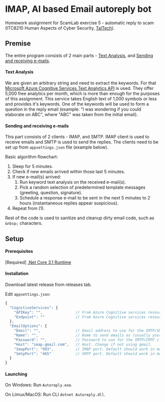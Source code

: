# IMAP, AI based Email autoreply bot

Homework assignment for ScamLab exercise 5 - automatic reply to scam (ITC8210 Human Aspects of Cyber Security, [TalTech](https://www.taltech.ee/)).

## Premise

The entire program consists of 2 main parts - [Text Analysis](Autoreply.Keywords), and [Sending and receiving e-mails](Autoreply.ImapClient).

#### Text Analysis

We are given an arbitrary string and need to extract the keywords. For that [Microsoft Azure Cognitive Services Text Analytics API](https://azure.microsoft.com/en-us/services/cognitive-services/text-analytics/) is used. They offer 5,000 free analytics per month, which is more than enough for the purposes of this assignment. This service takes English text of 1,000 symbols or less and provides it's keywords. One of the keywords will be used to form a question in the reply email (example: "I was wondering if you could elaborate on ABC", where "ABC" was taken from the initial email).

#### Sending and receiving e-mails

This part consists of 2 clients - IMAP, and SMTP. IMAP client is used to receive emails and SMTP is used to send the replies. The clients need to be set up from `appsettings.json` file (example below).

Basic algorithm flowchart:

1. Sleep for 5 minutes.
2. Check if new emails arrived within those last 5 minutes.
3. If new e-mail(s) arrived:
   1. Run keyword text analysis on the received e-mail(s).
   2. Pick a random selection of predetermined template messages (greeting, question, signature).
   3. Schedule a response e-mail to be sent in the next 5 minutes to 2 hours (instantaneous replies appear suspicious).
4. Repeat from (1).

Rest of the code is used to sanitize and cleanup dirty email code, such as `&nbsp;` characters.

## Setup

#### Prerequisites

[Required] [.Net Core 3.1 Runtime](https://dotnet.microsoft.com/download/dotnet-core/3.1)

#### Installation

Download latest release from releases tab.

Edit `appsettings.json`:

```js
{
  "CognitiveServices": {
    "APIKey": "",				// From Azure Cognitive services resource
    "Endpoint": ""				// From Azure Cognitive services resource
  },
  "EmailOptions": {
    "Email": "",				// Email address to use for the IMTP/SMTP clients
    "Name": "",					// Name to send emails as (usually your full name)
    "Password": "",				// Password to use for the IMTP/CMTP clients
    "Host": "imap.gmail.com",	// Host. Change if not using gmail.
    "ImapPort": "993",			// IMAP port. Default should work in most cases.
    "SmtpPort": "465"			// SMTP port. Default should work in most cases.
  }
}
```

#### Launching

On Windows: Run `Autoreply.exe`.

On Limux/MacOS: Run CLI `dotnet Autoreply.dll`.